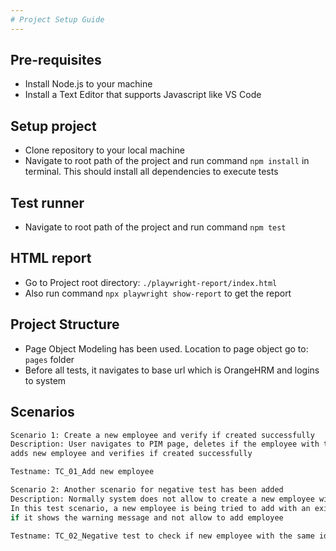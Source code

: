 ```yaml
---
# Project Setup Guide
---
```


## Pre-requisites
* Install Node.js to your machine
* Install a Text Editor that supports Javascript like VS Code

## Setup project
* Clone repository to your local machine
* Navigate to root path of the project and run command `npm install` in terminal. This should install all dependencies to execute tests

## Test runner
* Navigate to root path of the project and run command `npm test`

## HTML report
* Go to Project root directory: `./playwright-report/index.html`
* Also run command `npx playwright show-report` to get the report

## Project Structure
* Page Object Modeling has been used. Location to page object go to: `pages` folder
* Before all tests, it navigates to base url which is OrangeHRM and logins to system

## Scenarios

```bash
Scenario 1: Create a new employee and verify if created successfully
Description: User navigates to PIM page, deletes if the employee with the same name has already been created,
adds new employee and verifies if created successfully

Testname: TC_01_Add new employee
```

```bash
Scenario 2: Another scenario for negative test has been added
Description: Normally system does not allow to create a new employee with an existing employee id
In this test scenario, a new employee is being tried to add with an existing employee id and checked
if it shows the warning message and not allow to add employee

Testname: TC_02_Negative test to check if new employee with the same id can not be created
```